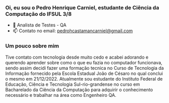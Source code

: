 ### Oi, eu sou o Pedro Henrique Carniel, estudante de Ciência da Computação do IFSUL 3/8 

- 🌱 Analista de Testes - QA
- 📫 Contato no email: pedrohcastamancarniel@gmail.com 

### Um pouco sobre mim 

Tive contato com tecnologia desde muito cedo e acabei adorando e querendo aprender sobre como o que eu fazia no computador funcionava, sendo assim decidi fazer uma formação tecnica no Curso de Tecnologia da Informação fornecido pela Escola Estadual João de Césaro no qual conclui o mesmo em 21/12/2022. Atualmente sou estudante do Instituto Federal de Educação, Ciência e Tecnologia Sul-rio-grandense no curso em Bacharelado da Ciência da Computação para adquirir o conhecimento necessário e trabalhar na área como Engenheiro QA.

<div style="display: inline_block"><br>

  
  
  ##
 

</div>

